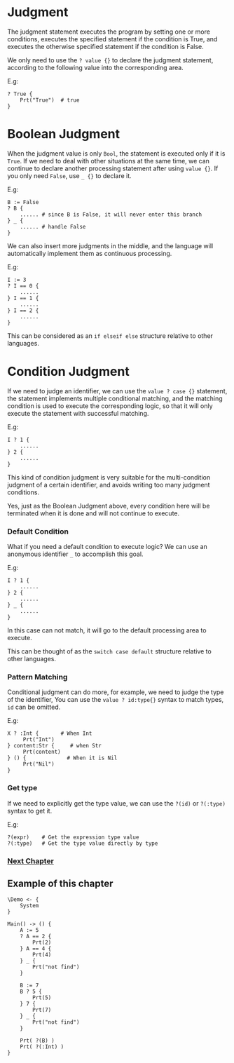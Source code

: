 # Judgment
The judgment statement executes the program by setting one or more conditions, executes the specified statement if the condition is True, and executes the otherwise specified statement if the condition is False.

We only need to use the `? value {}` to declare the judgment statement, according to the following value into the corresponding area.

E.g:
```
? True {
    Prt("True")  # true
}
```
# Boolean Judgment
When the judgment value is only `Bool`, the statement is executed only if it is `True`. 
If we need to deal with other situations at the same time, we can continue to declare another processing statement after using `value {}`.
If you only need `False`, use `_ {}` to declare it.

E.g:
```
B := False
? B {
    ...... # since B is False, it will never enter this branch
} _ {
    ...... # handle False
}
```

We can also insert more judgments in the middle, and the language will automatically implement them as continuous processing.

E.g:
```
I := 3
? I == 0 {
    ......
} I == 1 {
    ......
} I == 2 {
    ......
}
```

This can be considered as an `if elseif else` structure relative to other languages.
# Condition Judgment
If we need to judge an identifier, we can use the `value ? case {}` statement, the statement implements multiple conditional matching, and the matching condition is used to execute the corresponding logic, so that it will only execute the statement with successful matching.

E.g:
```
I ? 1 {
    ......
} 2 {
    ......
}
```
This kind of condition judgment is very suitable for the multi-condition judgment of a certain identifier, and avoids writing too many judgment conditions.

Yes, just as the Boolean Judgment above, every condition here will be terminated when it is done and will not continue to execute.

### Default Condition
What if you need a default condition to execute logic? We can use an anonymous identifier `_` to accomplish this goal.

E.g:
```
I ? 1 {
    ......
} 2 {
    ......
} _ {
    ......
}
```
In this case can not match, it will go to the default processing area to execute.

This can be thought of as the `switch case default` structure relative to other languages.

### Pattern Matching
Conditional judgment can do more, for example, we need to judge the type of the identifier,
You can use the `value ? id:type{}` syntax to match types, `id` can be omitted.

E.g:
```
X ? :Int {       # When Int
     Prt("Int")
} content:Str {     # when Str
     Prt(content)
} () {             # When it is Nil
     Prt("Nil")
}
```
### Get type
If we need to explicitly get the type value, we can use the `?(id)` or `?(:type)` syntax to get it.

E.g:
```
?(expr)    # Get the expression type value
?(:type)   # Get the type value directly by type
```
### [Next Chapter](loop.md)

## Example of this chapter
```
\Demo <- {
    System
}

Main() -> () {
    A := 5
    ? A == 2 { 
        Prt(2) 
    } A == 4 { 
        Prt(4) 
    } _ { 
        Prt("not find") 
    }

    B := 7
    B ? 5 { 
        Prt(5) 
    } 7 { 
        Prt(7) 
    } _ { 
        Prt("not find") 
    }

    Prt( ?(B) )
    Prt( ?(:Int) )
}
```